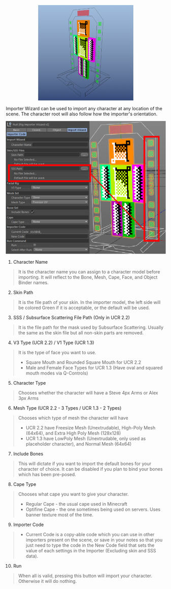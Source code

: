 <p align=center><img src="../images/rig_renderfiles/Importer_Base.png" width="300" height="300"></p>

Importer Wizard can be used to import any character at any location of the scene. The character root will also follow how the importer's orientation.

<p align=center><img src="../images/importer-setup/0001.png"></p>

1. Character Name
  > It is the character name you can assign to a character model before importing. It will reflect to the Bone, Mesh, Cape, Face, and Object Binder names.

2. Skin Path
  > It is the file path of your skin. In the importer model, the left side will be colored Green if it is acceptable, or the default will be used.

3. SSS / Subsurface Scattering File Path (Only in UCR 2.2)
  > It is the file path for the mask used by Subsurface Scattering. Usually the same as the skin file but all non-skin parts are removed.
  
4. V3 Type (UCR 2.2) / V1 Type (UCR 1.3)
  > It is the type of face you want to use.
  > - Square Mouth and Rounded Square Mouth for UCR 2.2
  > - Male and Female Face Types for UCR 1.3 (Have oval and squared mouth modes via Q-Controls)
  
5. Character Type
  > Chooses whether the character will have a Steve 4px Arms or Alex 3px Arms
  
6. Mesh Type (UCR 2.2 - 3 Types / UCR 1.3 - 2 Types)
  > Chooses which type of mesh the character will have
  > - UCR 2.2 have Freesize Mesh (Unextrudable), High-Poly Mesh (64x64), and Extra High Poly Mesh (128x128)
  > - UCR 1.3 have LowPoly Mesh (Unextrudable, only used as placeholder character), and Normal Mesh (64x64)
  
7. Include Bones
  > This will dictate if you want to import the default bones for your character of choice. It can be disabled if you plan to bind your bones which has been pre-posed.
  
8. Cape Type
  > Chooses what cape you want to give your character.
  > - Regular Cape - the usual cape used in Minecraft
  > - Optifine Cape - the one sometimes being used on servers. Uses banner texture most of the time.

9. Importer Code
 > - Current Code is a copy-able code which you can use in other importers present on the scene, or save in your notes so that you just need to type the code in the New Code field that sets the value of each settings in the Importer (Excluding skin and SSS data).
 
10. Run
  > When all is valid, pressing this button will import your character. Otherwise it will do nothing.
